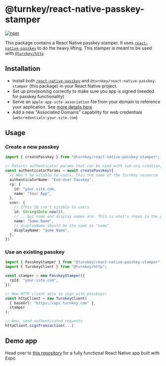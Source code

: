 # @turnkey/react-native-passkey-stamper

[![npm](https://img.shields.io/npm/v/@turnkey/react-native-passkey-stamper?color=%234C48FF)](https://www.npmjs.com/package/@turnkey/react-native-passkey-stamper)

This package contains a React Native passkey stamper. It uses [`react-native-passkey`](https://github.com/f-23/react-native-passkey) to do the heavy lifting. This stamper is meant to be used with [`@turnkey/http`](https://www.npmjs.com/package/@turnkey/http)

## Installation

- Install both [`react-native-passkey`](https://www.npmjs.com/package/react-native-passkey) and `@turnkey/react-native-passkey-stamper` (this package) in your React Native project.
- Set up provisioning correctly to make sure you app is signed (needed for passkey functionality)
- Serve an `apple-app-site-association` file from your domain to reference your application. See [more details here](https://github.com/f-23/react-native-passkey?tab=readme-ov-file#configuration)
- Add a new "Associated Domains" capability for web credentials (`webcredentials:your.site.com`)

## Usage

### Create a new passkey

```ts
import { createPasskey } from "@turnkey/react-native-passkey-stamper";

// Returns authenticator params that can be used with sub-org creation, user creation, etc.
const authenticatorParams = await createPasskey({
  // Won't be visible to users, this the name of the Turnkey resource
  authenticatorName: "End-User Passkey",
  rp: {
    id: "your.site.com,
    name: "Your App",
  },
  user: {
    // IThis ID isn't visible to users
    id: String(Date.now()),
    // ...but name and display names are. This is what's shown in the passkey prompt
    name: "Some Name",
    // displayName should be the same as "name"
    displayName: "Some Name",
  },
})
```

### Use an existing passkey

```ts
import { PasskeyStamper } from "@turnkey/react-native-passkey-stamper";
import { TurnkeyClient } from "@turnkey/http";

const stamper = new PasskeyStamper({
  rpId: "your.site.com",
});

// New HTTP client able to sign with passkeys!
const httpClient = new TurnkeyClient(
  { baseUrl: "https://api.turnkey.com" },
  stamper
);

// Now, send authenticated requests
httpClient.signTransaction(...)
```

## Demo app

Head over to [this repository](https://github.com/r-n-o/passkeyapp/tree/main) for a fully functional React Native app built with Expo

